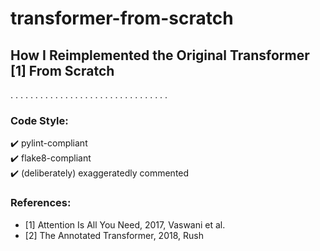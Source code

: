 # transformer-from-scratch
## How I Reimplemented the Original Transformer [1] From Scratch
. . . . . . . . . . . . . . . . . . . . . . . . . . . . . . . . 

### Code Style:
:heavy_check_mark: pylint-compliant\
:heavy_check_mark: flake8-compliant\
:heavy_check_mark: (deliberately) exaggeratedly commented

### References:
- [1] Attention Is All You Need, 2017, Vaswani et al.
- [2] The Annotated Transformer, 2018, Rush

